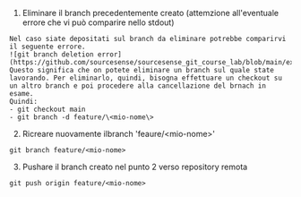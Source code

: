 1. Eliminare il branch precedentemente creato (attemzione all'eventuale errore che vi può comparire nello stdout)
```
Nel caso siate depositati sul branch da eliminare potrebbe comparirvi il seguente errore.
![git branch deletion error](https://github.com/sourcesense/sourcesense_git_course_lab/blob/main/exercise02/git_branch_delete_error.png)
Questo significa che on potete eliminare un branch sul quale state lavorando. Per eliminarlo, quindi, bisogna effettuare un checkout su un altro branch e poi procedere alla cancellazione del brnach in esame.
Quindi:
- git checkout main
- git branch -d feature/\<mio-nome\> 
```
2. Ricreare nuovamente ilbranch 'feaure/\<mio-nome\>'
```
git branch feature/<mio-nome>
```
3. Pushare il branch creato nel punto 2 verso repository remota
```
git push origin feature/<mio-nome>
```